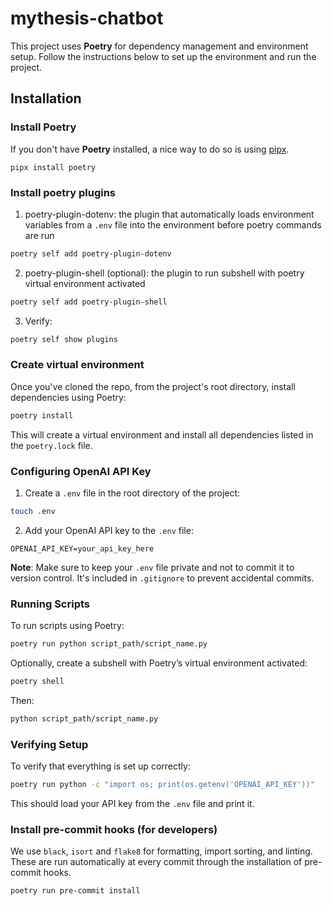 # mythesis-chatbot

This project uses **Poetry** for dependency management and environment setup.
Follow the instructions below to set up the environment and run the project.

## Installation

### Install Poetry

If you don't have **Poetry** installed, a nice way to do so is using [pipx](https://github.com/pypa/pipx).

```
pipx install poetry
```

### Install poetry plugins

1. poetry-plugin-dotenv: the plugin that automatically loads environment variables from a `.env` file into the environment before poetry commands are run
```bash
poetry self add poetry-plugin-dotenv
```

2. poetry-plugin-shell (optional): the plugin to run subshell with poetry virtual environment activated
```bash
poetry self add poetry-plugin-shell
```

3. Verify:
```bash
poetry self show plugins
```

### Create virtual environment

Once you've cloned the repo, from the project's root directory, install dependencies using Poetry:
```bash
poetry install
```
This will create a virtual environment and install all dependencies listed in the `poetry.lock` file.

### Configuring OpenAI API Key

1. Create a `.env` file in the root directory of the project:
```bash
touch .env
```

2. Add your OpenAI API key to the `.env` file:
```
OPENAI_API_KEY=your_api_key_here
```

**Note**: Make sure to keep your `.env` file private and not to commit it to version control.
It's included in `.gitignore` to prevent accidental commits.

### Running Scripts

To run scripts using Poetry:

```bash
poetry run python script_path/script_name.py
```

Optionally, create a subshell with Poetry’s virtual environment activated:
```bash
poetry shell
```
Then:
```bash
python script_path/script_name.py
```

### Verifying Setup

To verify that everything is set up correctly:

```bash
poetry run python -c "import os; print(os.getenv('OPENAI_API_KEY'))"
```

This should load your API key from the `.env` file and print it.

### Install pre-commit hooks (for developers)
We use `black`, `isort` and `flake8` for formatting, import sorting, and linting. These
are run automatically at every commit through the installation of pre-commit hooks.
```bash
poetry run pre-commit install
```


